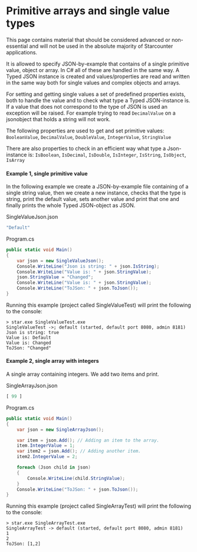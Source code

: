 # Primitive arrays and single value types 

<section class="hero">This page contains material that should be considered advanced or non-essential and will not be used in the absolute majority of Starcounter applications.</section>

It is allowed to specify JSON-by-example that contains of a single primitive value, object or array. In C# all of these are handled in the same way. A Typed JSON instance is created and values/properties are read and written in the same way both for single values and complex objects and arrays.

For setting and getting single values a set of predefined properties exists, both to handle the value and to check what type a Typed JSON-instance is. If a value that does not correspond to the type of JSON is used an exception will be raised. For example trying to read `DecimalValue` on  a jsonobject that holds a string will not work.

The following properties are used to get and set primitive values: `BooleanValue`, `DecimalValue`, `DoubleValue`, `IntegerValue`, `StringValue`

There are also properties to check in an efficient way what type a Json-instance is: `IsBoolean`, `IsDecimal`, `IsDouble`, `IsInteger`, `IsString`, `IsObject`, `IsArray`

#### Example 1, single primitive value

In the following example we create a JSON-by-example file containing of a single string value, then we create a new instance, checks that the type is string, print the default value, sets another value and print that one and finally prints the whole Typed JSON-object as JSON.

<div class="code-name">SingleValueJson.json</div>

```js
"Default"
```

<div class="code-name">Program.cs</div>

```cs
public static void Main()
{
    var json = new SingleValueJson();
    Console.WriteLine("Json is string: " + json.IsString);
    Console.WriteLine("Value is: " + json.StringValue);
    json.StringValue = "Changed";
    Console.WriteLine("Value is: " + json.StringValue);
    Console.WriteLine("ToJSon: " + json.ToJson());
}
```

Running this example (project called SingleValueTest) will print the following to the console:

```
> star.exe SingleValueTest.exe
SingleValueTest ->; default (started, default port 8080, admin 8181)
Json is string: true
Value is: Default
Value is: Changed
ToJSon: "Changed"
```

#### Example 2, single array with integers

A single array containing integers. We add two items and print.

<div class="code-name">SingleArrayJson.json</div>

```js
[ 99 ]
```

<div class="code-name">Program.cs</div>

```cs
public static void Main()
{
    var json = new SingleArrayJson();

    var item = json.Add(); // Adding an item to the array.
    item.IntegerValue = 1;
    var item2 = json.Add(); // Adding another item.
    item2.IntegerValue = 2;

    foreach (Json child in json)
    {
        Console.WriteLine(child.StringValue);
    }
    Console.WriteLine("ToJSon: " + json.ToJson());
}
```

Running this example (project called SingleArrayTest) will print the following to the console:

```
> star.exe SingleArrayTest.exe
SingleArrayTest -> default (started, default port 8080, admin 8181)
1
2
ToJSon: [1,2]
```